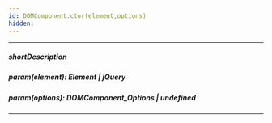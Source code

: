 ```yaml
---
id: DOMComponent.ctor(element,options)
hidden: 
---
```

---
##### shortDescription

##### param(element): Element | jQuery

##### param(options): DOMComponent_Options | undefined

---
